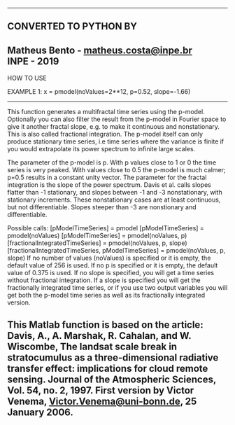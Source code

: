 ----------------------------------------------------------------------
CONVERTED TO PYTHON BY 
----------------------------------------------------------------------
Matheus Bento - matheus.costa@inpe.br
<br>
INPE - 2019
----------------------------------------------------------------------
HOW TO USE

EXAMPLE 1:
x = pmodel(noValues=2**12, p=0.52, slope=-1.66)

----------------------------------------------------------------------
This function generates a multifractal time series using the p-model.
Optionally you can also filter the result from the p-model in Fourier
space to give it another fractal slope, e.g. to make it continuous and
nonstationary. This is also called fractional integration. The p-model 
itself can only produce stationary time series, i.e time series where 
the variance is finite if you would extrapolate its power spectrum to 
infinite large scales.

The parameter of the p-model is p. With p values close to 1 or 0 the time
series is very peaked. With values close to 0.5 the p-model is much
calmer; p=0.5 results in a constant unity vector.
The parameter for the fractal integration is the slope of the power
spectrum. Davis et al. calls slopes flatter than -1 stationary, and
slopes between -1 and -3 nonstationary, with stationary increments. 
These nonstationary cases are at least continuous, but not
differentiable. Slopes steeper than -3 are nonstionary and
differentiable.

Possible calls:
[pModelTimeSeries] = pmodel
[pModelTimeSeries] = pmodel(noValues)
[pModelTimeSeries] = pmodel(noValues, p)
[fractionalIntegratedTimeSeries] = pmodel(noValues, p, slope)
[fractionalIntegratedTimeSeries, pModelTimeSeries] = pmodel(noValues, p, slope)
If no number of values (noValues) is specified or it is empty, the
default value of 256 is used.
If no p is specified or it is empty, the default value of 0.375 is used.
If no slope is specified, you will get a time series without fractional
integration.
If a slope is specified you will get the fractionally integrated time
series, or if you use two output variables you will get both the p-model
time series as well as its fractionally integrated version.

This Matlab function is based on the article: Davis, A., A. Marshak, R.
Cahalan, and W. Wiscombe, The landsat scale break in stratocumulus as a
three-dimensional radiative transfer effect: implications for cloud
remote sensing. Journal of the Atmospheric Sciences, Vol. 54, no. 2,
1997.
First version by Victor Venema, Victor.Venema@uni-bonn.de, 25 January
2006.
----------------------------------------------------------------------
